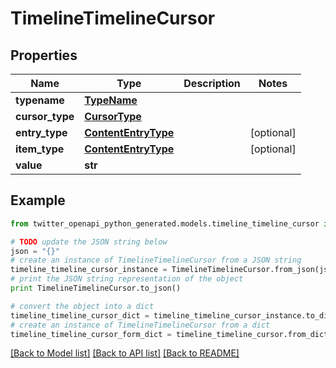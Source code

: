 # TimelineTimelineCursor


## Properties
Name | Type | Description | Notes
------------ | ------------- | ------------- | -------------
**typename** | [**TypeName**](TypeName.md) |  | 
**cursor_type** | [**CursorType**](CursorType.md) |  | 
**entry_type** | [**ContentEntryType**](ContentEntryType.md) |  | [optional] 
**item_type** | [**ContentEntryType**](ContentEntryType.md) |  | [optional] 
**value** | **str** |  | 

## Example

```python
from twitter_openapi_python_generated.models.timeline_timeline_cursor import TimelineTimelineCursor

# TODO update the JSON string below
json = "{}"
# create an instance of TimelineTimelineCursor from a JSON string
timeline_timeline_cursor_instance = TimelineTimelineCursor.from_json(json)
# print the JSON string representation of the object
print TimelineTimelineCursor.to_json()

# convert the object into a dict
timeline_timeline_cursor_dict = timeline_timeline_cursor_instance.to_dict()
# create an instance of TimelineTimelineCursor from a dict
timeline_timeline_cursor_form_dict = timeline_timeline_cursor.from_dict(timeline_timeline_cursor_dict)
```
[[Back to Model list]](../README.md#documentation-for-models) [[Back to API list]](../README.md#documentation-for-api-endpoints) [[Back to README]](../README.md)


